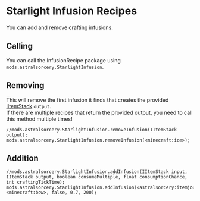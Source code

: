 # Starlight Infusion Recipes

You can add and remove crafting infusions.

## Calling

You can call the InfusionRecipe package using `mods.astralsorcery.StarlightInfusion`.

## Removing

This will remove the first infusion it finds that creates the provided [IItemStack](/Vanilla/Items/IItemStack/) `output`.  
If there are multiple recipes that return the provided output, you need to call this method multiple times!

```zenscript
//mods.astralsorcery.StarlightInfusion.removeInfusion(IItemStack output);
mods.astralsorcery.StarlightInfusion.removeInfusion(<minecraft:ice>);
```

## Addition

```zenscript
//mods.astralsorcery.StarlightInfusion.addInfusion(IItemStack input, IItemStack output, boolean consumeMultiple, float consumptionChance, int craftingTickTime);
mods.astralsorcery.StarlightInfusion.addInfusion(<astralsorcery:itemjournal>, <minecraft:bow>, false, 0.7, 200);
```